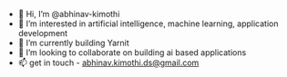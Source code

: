 - 👋 Hi, I’m @abhinav-kimothi
- 👀 I’m interested in artificial intelligence, machine learning, application development
- 🌱 I’m currently building Yarnit 
- 💞️ I’m looking to collaborate on building ai based applications
- 📫 get in touch - abhinav.kimothi.ds@gmail.com

<!---
abhinav-kimothi/abhinav-kimothi is a ✨ special ✨ repository because its `README.md` (this file) appears on your GitHub profile.
You can click the Preview link to take a look at your changes.
--->
